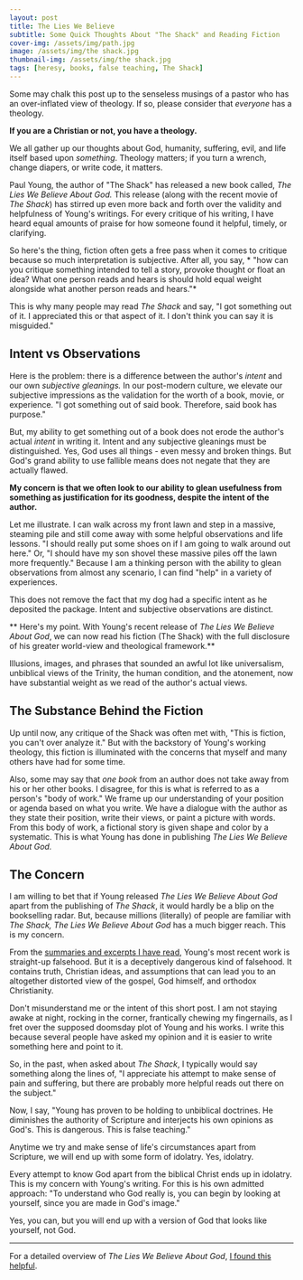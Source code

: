 ```yaml
---
layout: post
title: The Lies We Believe
subtitle: Some Quick Thoughts About "The Shack" and Reading Fiction
cover-img: /assets/img/path.jpg
image: /assets/img/the shack.jpg
thumbnail-img: /assets/img/the shack.jpg
tags: [heresy, books, false teaching, The Shack]
---
```


Some may chalk this post up to the senseless musings of a pastor who has an over-inflated view of theology. If so, please consider that *everyone* has a theology. 

**If you are a Christian or not, you have a theology.** 

We all gather up our thoughts about God, humanity, suffering, evil, and life itself based upon *something*. Theology matters; if you turn a wrench, change diapers, or write code, it matters.   

Paul Young, the author of "The Shack" has released a new book called, *The Lies We Believe About God.* This release (along with the recent movie of *The Shack*) has stirred up even more back and forth over the validity and helpfulness of Young's writings. For every critique of his writing, I have heard equal amounts of praise for how someone found it helpful, timely, or clarifying.

So here's the thing, fiction often gets a free pass when it comes to critique because so much interpretation is subjective. After all, you say, * "how can you critique something intended to tell a story, provoke thought or float an idea? What one person reads and hears is should hold equal weight alongside what another person reads and hears."* 

This is why many people may read *The Shack* and say, "I got something out of it. I appreciated this or that aspect of it. I don't think you can say it is misguided."

## Intent vs Observations
Here is the problem: there is a difference between the author's *intent* and our own *subjective gleanings.* In our post-modern culture, we elevate our subjective impressions as the validation for the worth of a book, movie, or experience. "I got something out of said book. Therefore, said book has purpose." 

But, my ability to get something out of a book does not erode the author's actual *intent* in writing it. Intent and any subjective gleanings must be distinguished. Yes, God uses all things - even messy and broken things.  But God's grand ability to use fallible means does not negate that they are actually flawed. 

**My concern is that we often look to our ability to glean usefulness from something as justification for its goodness, despite the intent of the author.**

Let me illustrate. I can walk across my front lawn and step in a massive, steaming pile and still come away with some helpful observations and life lessons. "I should really put some shoes on if I am going to walk around out here." Or, "I should have my son shovel these massive piles off the lawn more frequently." Because I am a thinking person with the ability to glean observations from almost any scenario, I can find "help" in a variety of experiences. 

This does not remove the fact that my dog had a specific intent as he deposited the package. Intent and subjective observations are distinct.  

** Here's my point. With Young's recent release of *The Lies We Believe About God*, we can now read his fiction (The Shack) with the full disclosure of his greater world-view and theological framework.** 

Illusions, images, and phrases that sounded an awful lot like universalism, unbiblical views of the Trinity, the human condition, and the atonement, now have substantial weight as we read of the author's actual views.

## The Substance Behind the Fiction
Up until now, any critique of the Shack was often met with, "This is fiction, you can't over analyze it." But with the backstory of Young's working theology, this fiction is illuminated with the concerns that myself and many others have had for some time.

Also, some may say that *one book* from an author does not take away from his or her other books. I disagree, for this is what is referred to as a person's "body of work." We frame up our understanding of your position or agenda based on what you write. We have a dialogue with the author as they state their position, write their views, or paint a picture with words. From this body of work, a fictional story is given shape and color by a systematic. This is what Young has done in publishing *The Lies We Believe About God.*

## The Concern
I am willing to bet that if Young released *The Lies We Believe About God* apart from the publishing of *The Shack*, it would hardly be a blip on the bookselling radar. But, because millions (literally) of people are familiar with *The Shack,* *The Lies We Believe About God* has a much bigger reach. This is my concern. 

From the [summaries and excerpts I have read](http://bit.ly/2lIUdTp), Young's most recent work is straight-up falsehood. But it is a deceptively dangerous kind of falsehood. It contains truth, Christian ideas, and assumptions that can lead you to an altogether distorted view of the gospel, God himself, and orthodox Christianity. 

Don't misunderstand me or the intent of this short post. I am not staying awake at night, rocking in the corner, frantically chewing my fingernails, as I fret over the supposed doomsday plot of Young and his works. I write this because several people have asked my opinion and it is easier to write something here and point to it. 

So, in the past, when asked about *The Shack*, I typically would say something along the lines of, "I appreciate his attempt to make sense of pain and suffering, but there are probably more helpful reads out there on the subject." 

Now, I say, "Young has proven to be holding to unbiblical doctrines. He diminishes the authority of Scripture and interjects his own opinions as God's. This is dangerous. This is false teaching."

Anytime we try and make sense of life's circumstances apart from Scripture, we will end up with some form of idolatry. Yes, idolatry. 

Every attempt to know God apart from the biblical Christ ends up in idolatry. This is my concern with Young's writing. For this is his own admitted approach: "To understand who God really is, you can begin by looking at yourself, since you are made in God's image." 

Yes, you can, but you will end up with a version of God that looks like yourself, not God.


---

For a detailed overview of *The Lies We Believe About God*, [I found this helpful](http://bit.ly/2lIUdTp).